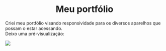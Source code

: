 <h1 align="center">Meu portfólio</h1>

Criei meu portfólio visando responsividade para os diversos aparelhos que possam o estar acessando.
<br>
Deixo uma pré-visualização:

<img src="https://github.com/Vini6199/portfolio-responsivo/assets/140624273/44570ebd-587f-41b3-a133-78bf6bd73b64"></img>

